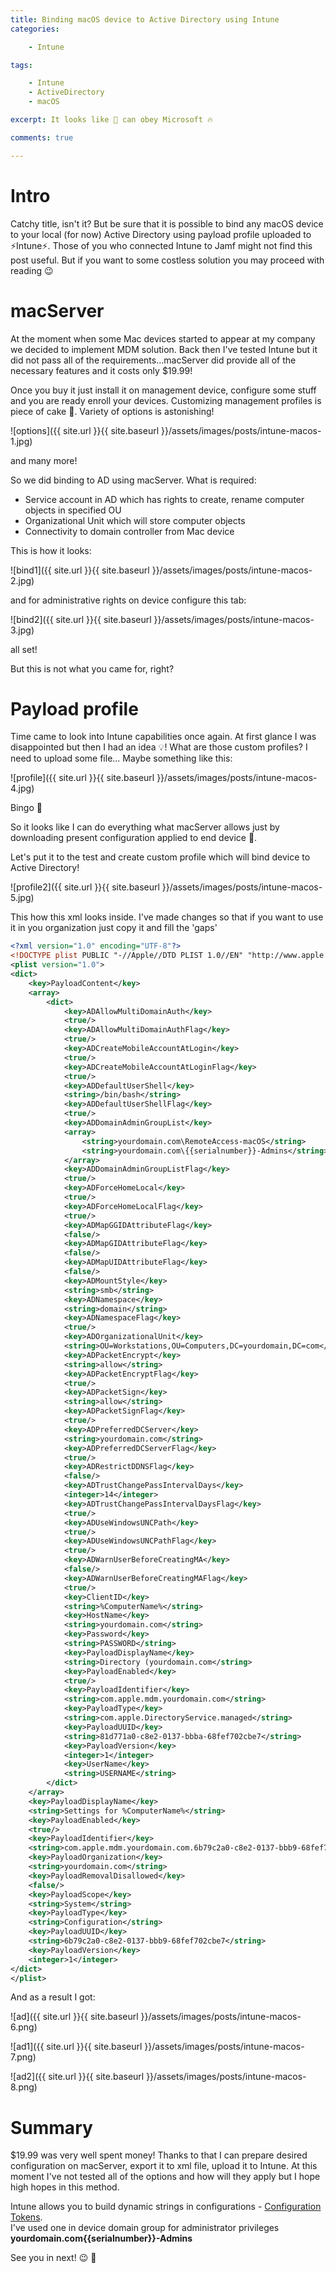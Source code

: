 ```yaml
---
title: Binding macOS device to Active Directory using Intune
categories:

    - Intune

tags:

    - Intune
    - ActiveDirectory
    - macOS

excerpt: It looks like 🍏 can obey Microsoft 🔥

comments: true

---
```


# Intro

Catchy title, isn't it? But be sure that it is possible to bind any macOS device to your local (for now) Active Directory using payload profile uploaded to ⚡Intune⚡. Those of you who connected Intune to Jamf might not find this post useful. But if you want to some costless solution you may proceed with reading 😉

# macServer

At the moment when some Mac devices started to appear at my company we decided to implement MDM solution. Back then I've tested Intune but it did not pass all of the requirements...macServer did provide all of the necessary features and it costs only $19.99!

Once you buy it just install it on management device, configure some stuff and you are ready enroll your devices. Customizing management profiles is piece of cake 🍰. Variety of options is astonishing!

![options]({{ site.url }}{{ site.baseurl }}/assets/images/posts/intune-macos-1.jpg)

and many more!

So we did binding to AD using macServer. What is required:

* Service account in AD which has rights to create, rename computer objects in specified OU
* Organizational Unit which will store computer objects
* Connectivity to domain controller from Mac device

This is how it looks:

![bind1]({{ site.url }}{{ site.baseurl }}/assets/images/posts/intune-macos-2.jpg)

and for administrative rights on device configure this tab:

![bind2]({{ site.url }}{{ site.baseurl }}/assets/images/posts/intune-macos-3.jpg)

all set!

But this is not what you came for, right?

# Payload profile

Time came to look into Intune capabilities once again. At first glance I was disappointed but then I had an idea 💡! What are those custom profiles? I need to upload some file... Maybe something like this:

![profile]({{ site.url }}{{ site.baseurl }}/assets/images/posts/intune-macos-4.jpg)

Bingo 🥳

So it looks like I can do everything what macServer allows just by downloading present configuration applied to end device 🤯.

Let's put it to the test and create custom profile which will bind device to Active Directory!

![profile2]({{ site.url }}{{ site.baseurl }}/assets/images/posts/intune-macos-5.jpg)

This how this xml looks inside. I've made changes so that if you want to use it in you organization just copy it and fill the 'gaps'

``` xml
<?xml version="1.0" encoding="UTF-8"?>
<!DOCTYPE plist PUBLIC "-//Apple//DTD PLIST 1.0//EN" "http://www.apple.com/DTDs/PropertyList-1.0.dtd">
<plist version="1.0">
<dict>
	<key>PayloadContent</key>
	<array>
		<dict>
			<key>ADAllowMultiDomainAuth</key>
			<true/>
			<key>ADAllowMultiDomainAuthFlag</key>
			<true/>
			<key>ADCreateMobileAccountAtLogin</key>
			<true/>
			<key>ADCreateMobileAccountAtLoginFlag</key>
			<true/>
			<key>ADDefaultUserShell</key>
			<string>/bin/bash</string>
			<key>ADDefaultUserShellFlag</key>
			<true/>
			<key>ADDomainAdminGroupList</key>
			<array>
				<string>yourdomain.com\RemoteAccess-macOS</string>
				<string>yourdomain.com\{{serialnumber}}-Admins</string>
			</array>
			<key>ADDomainAdminGroupListFlag</key>
			<true/>
			<key>ADForceHomeLocal</key>
			<true/>
			<key>ADForceHomeLocalFlag</key>
			<true/>
			<key>ADMapGGIDAttributeFlag</key>
			<false/>
			<key>ADMapGIDAttributeFlag</key>
			<false/>
			<key>ADMapUIDAttributeFlag</key>
			<false/>
			<key>ADMountStyle</key>
			<string>smb</string>
			<key>ADNamespace</key>
			<string>domain</string>
			<key>ADNamespaceFlag</key>
			<true/>
			<key>ADOrganizationalUnit</key>
			<string>OU=Workstations,OU=Computers,DC=yourdomain,DC=com</string>
			<key>ADPacketEncrypt</key>
			<string>allow</string>
			<key>ADPacketEncryptFlag</key>
			<true/>
			<key>ADPacketSign</key>
			<string>allow</string>
			<key>ADPacketSignFlag</key>
			<true/>
			<key>ADPreferredDCServer</key>
			<string>yourdomain.com</string>
			<key>ADPreferredDCServerFlag</key>
			<true/>
			<key>ADRestrictDDNSFlag</key>
			<false/>
			<key>ADTrustChangePassIntervalDays</key>
			<integer>14</integer>
			<key>ADTrustChangePassIntervalDaysFlag</key>
			<true/>
			<key>ADUseWindowsUNCPath</key>
			<true/>
			<key>ADUseWindowsUNCPathFlag</key>
			<true/>
			<key>ADWarnUserBeforeCreatingMA</key>
			<false/>
			<key>ADWarnUserBeforeCreatingMAFlag</key>
			<true/>
			<key>ClientID</key>
			<string>%ComputerName%</string>
			<key>HostName</key>
			<string>yourdomain.com</string>
			<key>Password</key>
			<string>PASSWORD</string>
			<key>PayloadDisplayName</key>
			<string>Directory (yourdomain.com</string>
			<key>PayloadEnabled</key>
			<true/>
			<key>PayloadIdentifier</key>
			<string>com.apple.mdm.yourdomain.com</string>
			<key>PayloadType</key>
			<string>com.apple.DirectoryService.managed</string>
			<key>PayloadUUID</key>
			<string>81d771a0-c8e2-0137-bbba-68fef702cbe7</string>
			<key>PayloadVersion</key>
			<integer>1</integer>
			<key>UserName</key>
			<string>USERNAME</string>
		</dict>
	</array>
	<key>PayloadDisplayName</key>
	<string>Settings for %ComputerName%</string>
	<key>PayloadEnabled</key>
	<true/>
	<key>PayloadIdentifier</key>
	<string>com.apple.mdm.yourdomain.com.6b79c2a0-c8e2-0137-bbb9-68fef702cbe7</string>
	<key>PayloadOrganization</key>
	<string>yourdomain.com</string>
	<key>PayloadRemovalDisallowed</key>
	<false/>
	<key>PayloadScope</key>
	<string>System</string>
	<key>PayloadType</key>
	<string>Configuration</string>
	<key>PayloadUUID</key>
	<string>6b79c2a0-c8e2-0137-bbb9-68fef702cbe7</string>
	<key>PayloadVersion</key>
	<integer>1</integer>
</dict>
</plist>
```

And as a result I got:

![ad]({{ site.url }}{{ site.baseurl }}/assets/images/posts/intune-macos-6.png)

![ad1]({{ site.url }}{{ site.baseurl }}/assets/images/posts/intune-macos-7.png)

![ad2]({{ site.url }}{{ site.baseurl }}/assets/images/posts/intune-macos-8.png)

# Summary

$19.99 was very well spent money! Thanks to that I can prepare desired configuration on macServer, export it to xml file, upload it to Intune. At this moment I've not tested all of the options and how will they apply but I hope high hopes in this method.

Intune allows you to build dynamic strings in configurations - [Configuration Tokens](https://docs.microsoft.com/en-us/intune/apps/app-configuration-policies-use-ios#tokens-used-in-the-property-list).<br>
I've used one in device domain group for administrator privileges<br>
**yourdomain.com\{{serialnumber}}-Admins**

See you in next! 😉 🧠

